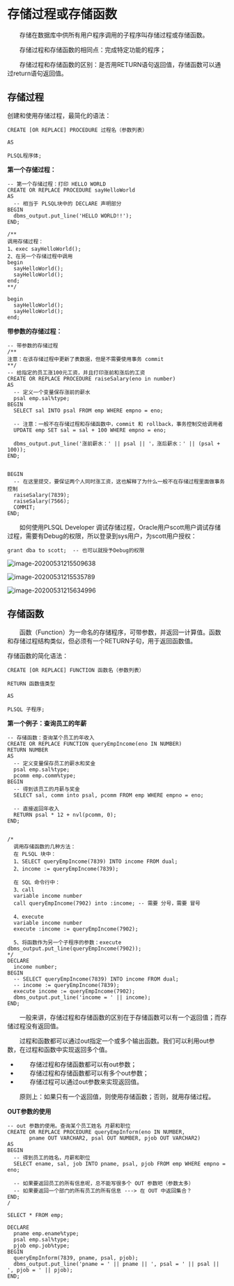 # 存储过程或存储函数

&emsp;&emsp;存储在数据库中供所有用户程序调用的子程序叫存储过程或存储函数。



&emsp;&emsp;存储过程和存储函数的相同点：完成特定功能的程序；

&emsp;&emsp;存储过程和存储函数的区别：是否用RETURN语句返回值，存储函数可以通过return语句返回值。



## 存储过程

创建和使用存储过程，最简化的语法：

```plsql
CREATE [OR REPLACE] PROCEDURE 过程名（参数列表）

AS

PLSQL程序体;
```



**第一个存储过程：**

```plsql
-- 第一个存储过程：打印 HELLO WORLD
CREATE OR REPLACE PROCEDURE sayHelloWorld
AS
  -- 相当于 PLSQL块中的 DECLARE 声明部分
BEGIN
  dbms_output.put_line('HELLO WORLD!!');
END;

/**
调用存储过程：
1、exec sayHelloWorld();
2、在另一个存储过程中调用
begin
  sayHelloWorld();
  sayHelloWorld();
end;
**/

begin
  sayHelloWorld();
  sayHelloWorld();
end;
```



**带参数的存储过程：**

```plsql
-- 带参数的存储过程
/**
注意：在该存储过程中更新了表数据，但是不需要使用事务 commit
**/
-- 给指定的员工涨100元工资，并且打印涨前和涨后的工资
CREATE OR REPLACE PROCEDURE raiseSalary(eno in number)
AS
  -- 定义一个变量保存涨前的薪水
  psal emp.sal%type;
BEGIN
  SELECT sal INTO psal FROM emp WHERE empno = eno;
  
  -- 注意：一般不在存储过程和存储函数中，commit 和 rollback，事务控制交给调用者
  UPDATE emp SET sal = sal + 100 WHERE empno = eno;

  dbms_output.put_line('涨前薪水：' || psal || '，涨后薪水：' || (psal + 100));
END;


BEGIN
  -- 在这里提交，要保证两个人同时涨工资，这也解释了为什么一般不在存储过程里面做事务控制
  raiseSalary(7839);
  raiseSalary(7566);
  COMMIT;
END;
```



&emsp;&emsp;如何使用PLSQL Developer 调试存储过程，Oracle用户scott用户调试存储过程，需要有Debug的权限，所以登录到sys用户，为scott用户授权：

```plsql
grant dba to scott;  -- 也可以就授予Debug的权限
```



![image-20200531215509638](C:\Users\86187\AppData\Roaming\Typora\typora-user-images\image-20200531215509638.png)

![image-20200531215535789](C:\Users\86187\AppData\Roaming\Typora\typora-user-images\image-20200531215535789.png)

![image-20200531215634996](C:\Users\86187\AppData\Roaming\Typora\typora-user-images\image-20200531215634996.png)



## 存储函数

&emsp;&emsp;函数（Function）为一命名的存储程序，可带参数，并返回一计算值。函数和存储过程结构类似，但必须有一个RETURN子句，用于返回函数值。

存储函数的简化语法：

```plsql
CREATE [OR REPLACE] FUNCTION 函数名（参数列表）

RETURN 函数值类型

AS

PLSQL 子程序;
```



**第一个例子：查询员工的年薪**

```plsql
-- 存储函数：查询某个员工的年收入
CREATE OR REPLACE FUNCTION queryEmpIncome(eno IN NUMBER)
RETURN NUMBER
AS
  -- 定义变量保存员工的薪水和奖金
  psal emp.sal%type;
  pcomm emp.comm%type;
BEGIN
  -- 得到该员工的月薪与奖金
  SELECT sal, comm into psal, pcomm FROM emp WHERE empno = eno;
  
  -- 直接返回年收入
  RETURN psal * 12 + nvl(pcomm, 0);
END;


/*
  调用存储函数的几种方法：
  在 PLSQL 块中：
  1、SELECT queryEmpIncome(7839) INTO income FROM dual;
  2、income := queryEmpIncome(7839);
  
  在 SQL 命令行中：
  3、call
  variable income number
  call queryEmpIncome(7902) into :income; -- 需要 分号，需要 冒号
  
  4、execute
  variable income number
  execute :income := queryEmpIncome(7902);
  
  5、将函数作为另一个子程序的参数：execute dbms_output.put_line(queryEmpIncome(7902));
*/
DECLARE
  income number;
BEGIN
  -- SELECT queryEmpIncome(7839) INTO income FROM dual;
  -- income := queryEmpIncome(7839);
  execute income := queryEmpIncome(7902);
  dbms_output.put_line('income = ' || income);
END;
```



&emsp;&emsp;一般来讲，存储过程和存储函数的区别在于存储函数可以有一个返回值；而存储过程没有返回值。

&emsp;&emsp;过程和函数都可以通过out指定一个或多个输出函数。我们可以利用out参数，在过程和函数中实现返回多个值。

- &emsp;&emsp;存储过程和存储函数都可以有out参数；
- &emsp;&emsp;存储过程和存储函数都可以有多个out参数；
- &emsp;&emsp;存储过程可以通过out参数来实现返回值。

&emsp;&emsp;原则上：如果只有一个返回值，则使用存储函数；否则，就用存储过程。



**OUT参数的使用**

```plsql
-- out 参数的使用。查询某个员工姓名 月薪和职位
CREATE OR REPLACE PROCEDURE queryEmpInform(eno IN NUMBER, 
       pname OUT VARCHAR2, psal OUT NUMBER, pjob OUT VARCHAR2)
AS
BEGIN
  -- 得到员工的姓名，月薪和职位
  SELECT ename, sal, job INTO pname, psal, pjob FROM emp WHERE empno = eno;
  
  -- 如果要返回员工的所有信息呢，总不能写很多个 OUT 参数吧（参数太多）
  -- 如果要返回一个部门的所有员工的所有信息 ---> 在 OUT 中返回集合？
END;
/

SELECT * FROM emp;

DECLARE
  pname emp.ename%type;
  psal emp.sal%type;
  pjob emp.job%type;
BEGIN
  queryEmpInform(7839, pname, psal, pjob);
  dbms_output.put_line('pname = ' || pname || ', psal = ' || psal || ', pjob = ' || pjob);
END;
```

































